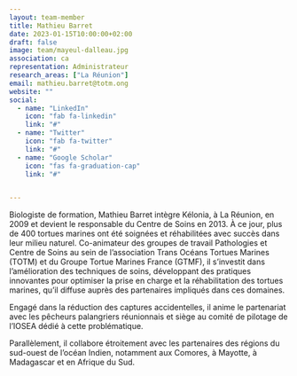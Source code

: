 ```yaml
---
layout: team-member
title: Mathieu Barret
date: 2023-01-15T10:00:00+02:00
draft: false
image: team/mayeul-dalleau.jpg
association: ca
representation: Administrateur
research_areas: ["La Réunion"]
email: mathieu.barret@totm.ong
website: ""
social:
  - name: "LinkedIn"
    icon: "fab fa-linkedin"
    link: "#"
  - name: "Twitter"
    icon: "fab fa-twitter"
    link: "#"
  - name: "Google Scholar"
    icon: "fas fa-graduation-cap"
    link: "#"


---
```


Biologiste de formation, Mathieu Barret intègre Kélonia, à La Réunion, en 2009 et devient le responsable du Centre de Soins en 2013. À ce jour, plus de 400 tortues marines ont été soignées et réhabilitées avec succès dans leur milieu naturel. Co-animateur des groupes de travail Pathologies et Centre de Soins au sein de l’association Trans Océans Tortues Marines (TOTM) et du Groupe Tortue Marines France (GTMF), il s’investit dans l’amélioration des techniques de soins, développant des pratiques innovantes pour optimiser la prise en charge et la réhabilitation des tortues marines, qu’il diffuse auprès des partenaires impliqués dans ces domaines.

Engagé dans la réduction des captures accidentelles, il anime le partenariat avec les pêcheurs palangriers réunionnais et siège au comité de pilotage de l’IOSEA dédié à cette problématique.

Parallèlement, il collabore étroitement avec les partenaires des régions du sud-ouest de l’océan Indien, notamment aux Comores, à Mayotte, à Madagascar et en Afrique du Sud.
